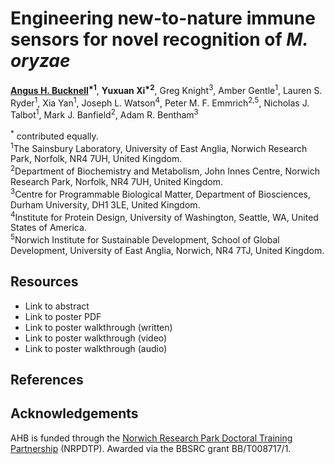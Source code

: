 # Engineering new-to-nature immune sensors for novel recognition of *M. oryzae*

**<ins>Angus H. Bucknell</ins><sup>\*1</sup>**, **Yuxuan Xi<sup>\*2</sup>**, Greg Knight<sup>3</sup>, Amber Gentle<sup>1</sup>, Lauren S. Ryder<sup>1</sup>, Xia Yan<sup>1</sup>, Joseph L. Watson<sup>4</sup>, Peter M. F. Emmrich<sup>2,5</sup>, Nicholas J. Talbot<sup>1</sup>, Mark J. Banfield<sup>2</sup>, Adam R. Bentham<sup>3</sup>

<sup>\*</sup> contributed equally.<br>
<sup>1</sup>The Sainsbury Laboratory, University of East Anglia, Norwich Research Park, Norfolk, NR4 7UH, United Kingdom.<br>
<sup>2</sup>Department of Biochemistry and Metabolism, John Innes Centre, Norwich Research Park, Norfolk, NR4 7UH, United Kingdom.<br>
<sup>3</sup>Centre for Programmable Biological Matter, Department of Biosciences, Durham University, DH1 3LE, United Kingdom.<br>
<sup>4</sup>Institute for Protein Design, University of Washington, Seattle, WA, United States of America.<br>
<sup>5</sup>Norwich Institute for Sustainable Development, School of Global Development, University of East Anglia, Norwich, NR4 7TJ, United Kingdom.

## Resources
- Link to abstract
- Link to poster PDF
- Link to poster walkthrough (written)
- Link to poster walkthrough (video)
- Link to poster walkthrough (audio)

## References

## Acknowledgements
AHB is funded through the [Norwich Research Park Doctoral Training Partnership](https://biodtp.norwichresearchpark.ac.uk/) (NRPDTP). Awarded via the BBSRC grant BB/T008717/1.

